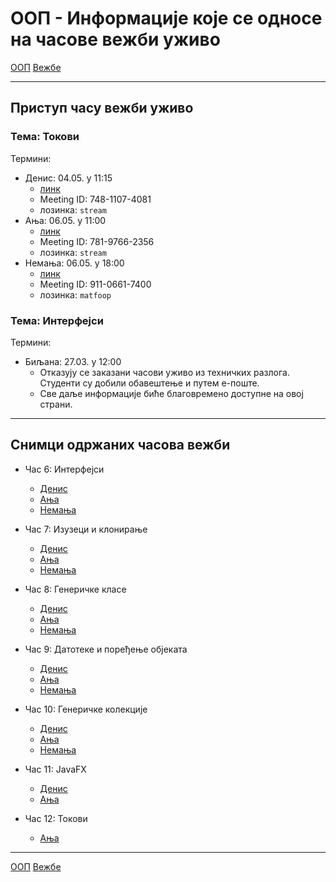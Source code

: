# ООП - Информације које се односе на часове вежби уживо

[ООП](../../README.md) [Вежбе](../README.md)

---

## Приступ часу вежби уживо

### Тема: Токови
Термини:
- Денис: 04.05. у 11:15
  - [линк](https://us04web.zoom.us/j/74811074081?pwd=OHlkdHluejVqTDRYcDZvMnp2YlZSUT09)
  - Meeting ID: 748-1107-4081
  - лозинка: `stream`
- Ања: 06.05. у 11:00
  - [линк](https://us04web.zoom.us/j/78197662356?pwd=MG44WS9veGlzZkVrR2hCV0tCbkhmdz09)
  - Meeting ID: 781-9766-2356
  - лозинка: `stream`
- Немања: 06.05. у 18:00
  - [линк](https://nordeus.zoom.us/j/91106617400?pwd=T3RyYjdtRXVUNzhvcDNBWS9KOXEwdz09)
  - Meeting ID: 911-0661-7400
  - лозинка: `matfoop`

### Тема: Интерфејси
Термини:
- Биљана: 27.03. у 12:00 
  - Отказују се заказани часови уживо из техничких разлога. Студенти су добили обавештење и путем е-поште.
  - Све даље информације биће благовремено доступне на овој страни. 

---

## Снимци одржаних часова вежби
- Час 6: Интерфејси
	- [Денис](https://youtu.be/yJid-lC8RUw) 
	- [Ања](https://youtu.be/rVcXIdKxfyo) 
	- [Немања](https://youtu.be/eEBMNy6TeQ0)

- Час 7: Изузеци и клонирање
	- [Денис](https://youtu.be/NeNkABXWxfY)
	- [Ања](https://youtu.be/2tUoWWEGoA0) 
	- [Немања](https://youtu.be/fL5qIcN7eGA)
  
- Час 8: Генеричке класе
	- [Денис](https://youtu.be/pae4I1DdSGM)
	- [Ања](https://youtu.be/th4Q0ykunsM)
	- [Немања](https://www.youtube.com/watch?v=HX8e5eR-VOA)
	
 - Час 9: Датотеке и поређење објеката
	- [Денис](https://youtu.be/7hycG24wSao)
	- [Ања](https://youtu.be/jRXVtql72Ys)
	- [Немања](https://www.youtube.com/watch?v=KBDBUloBTDI&feature=youtu.be)

 - Час 10: Генеричке колекције
    - [Денис](https://youtu.be/g0-DnQ7eYRk)
	- [Ања](https://youtu.be/-KHhVwXlKdw)
	- [Немања](https://www.youtube.com/watch?v=rpuuhvG-R9s&feature=youtu.be)

 - Час 11: JavaFX
    - [Денис](https://youtu.be/HhrVK4djalI)
	- [Ања](https://youtu.be/qEX8dH8dMXY)
  
 - Час 12: Токови
	- [Ања](https://youtu.be/wgIHWVUAA-I)

---

[ООП](../../README.md) [Вежбе](../README.md)
